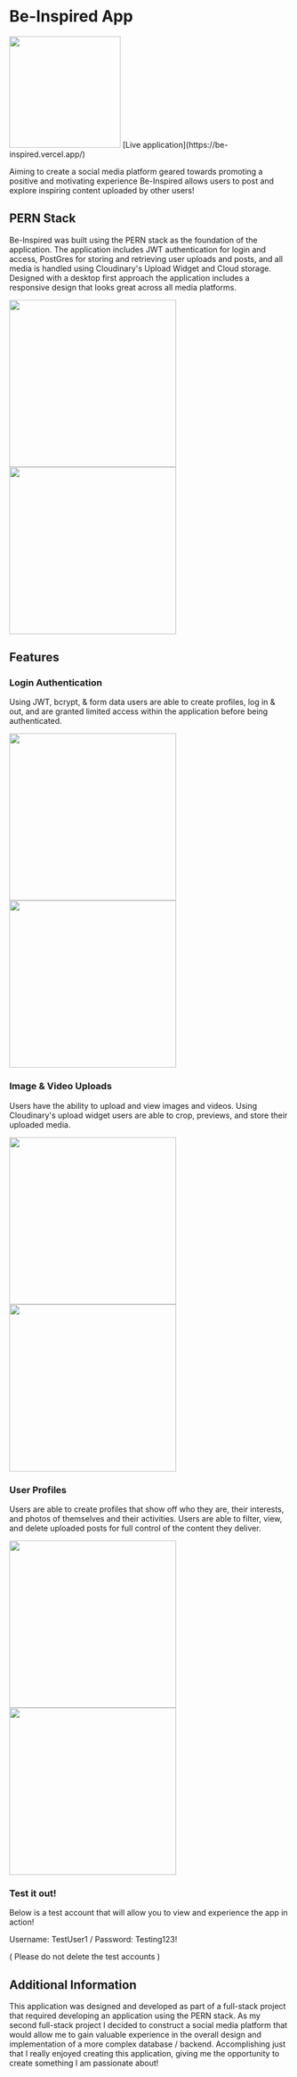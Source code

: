 <h1>Be-Inspired App</h1>

<img src="./src/images/icon.jpg" width="200"/>
[Live application](https://be-inspired.vercel.app/)

  <p>Aiming to create a social media platform geared towards promoting a positive and motivating experience Be-Inspired allows users to post and explore inspiring content uploaded by other users!</p>
  
## PERN Stack
<p>Be-Inspired was built using the PERN stack as the foundation of the application. The application includes JWT authentication for login and access, PostGres for storing and retrieving user uploads and posts, and all media is handled using Cloudinary's Upload Widget and Cloud storage. Designed with a desktop first approach the application includes a responsive design that looks great across all media platforms.</p>

<p>
  <img src="./src/images/Screenshot1.jpg" class="m-5 d-inline-block" width="300"/>
  <img src="./src/images/Screenshot3.jpg" class="m-5 d-inline-block" width="300"/>
</p>

## Features

### Login Authentication
<p>Using JWT, bcrypt, & form data users are able to create profiles, log in & out, and are granted limited access within the application before being authenticated.</p>

<p>
  <img src="./src/images/Screenshot2.jpg" class="m-5 d-inline-block" width="300"/>
  <img src="./src/images/Screenshot8.jpg" class="m-5 d-inline-block" width="300"/>
</p>

### Image & Video Uploads
<p>Users have the ability to upload and view images and videos. Using Cloudinary's upload widget users are able to crop, previews, and store their uploaded media.</p>

<p>
  <img src="./src/images/Screenshot4.jpg" class="m-5 d-inline-block" width="300"/>
  <img src="./src/images/Screenshot5.jpg" class="m-5 d-inline-block" width="300"/>
</p>
 
### User Profiles
<p>Users are able to create profiles that show off who they are, their interests, and photos of themselves and their activities. Users are able to filter, view, and delete uploaded posts for full control of the content they deliver.</p>

<p>
  <img src="./src/images/Screenshot6.jpg" class="m-5 d-inline-block" width="300"/>
  <img src="./src/images/Screenshot7.jpg" class="m-5 d-inline-block" width="300"/>
</p>

### Test it out!
<p>Below is a test account that will allow you to view and experience the app in action!
<p>Username: TestUser1 / Password: Testing123!<p>
<p>( Please do not delete the test accounts )</p>

## Additional Information
<p>This application was designed and developed as part of a full-stack project that required developing an application using the PERN stack. As my second full-stack project I decided to construct a social media platform that would allow me to gain valuable experience in the overall design and implementation of a more complex database / backend. Accomplishing just that I really enjoyed creating this application, giving me the opportunity to create something I am passionate about!</p>  
